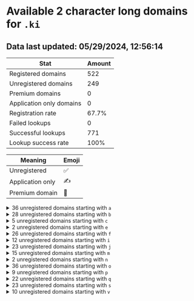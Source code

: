 # Available 2 character long domains for `.ki`

## Data last updated: 05/29/2024, 12:56:14

|Stat|Amount|
|--|--|
|Registered domains|522|
|Unregistered domains|249|
|Premium domains|0|
|Application only domains|0|
|Registration rate|67.7%|
|Failed lookups|0|
|Successful lookups|771|
|Lookup success rate|100%|


|Meaning|Emoji|
|--|--|
|Unregistered|:white_check_mark:|
|Application only|:writing_hand:|
|Premium domain|:gem:|

<details>
<summary>36 unregistered domains starting with <bold><code>a</code></bold></summary>

|Type|Domain|
|--|--|
|:white_check_mark:|`a0.ki`|
|:white_check_mark:|`a1.ki`|
|:white_check_mark:|`a2.ki`|
|:white_check_mark:|`a3.ki`|
|:white_check_mark:|`a4.ki`|
|:white_check_mark:|`a5.ki`|
|:white_check_mark:|`a6.ki`|
|:white_check_mark:|`a7.ki`|
|:white_check_mark:|`a8.ki`|
|:white_check_mark:|`a9.ki`|
|:white_check_mark:|`aa.ki`|
|:white_check_mark:|`ab.ki`|
|:white_check_mark:|`ac.ki`|
|:white_check_mark:|`ad.ki`|
|:white_check_mark:|`ae.ki`|
|:white_check_mark:|`af.ki`|
|:white_check_mark:|`ag.ki`|
|:white_check_mark:|`ah.ki`|
|:white_check_mark:|`ai.ki`|
|:white_check_mark:|`aj.ki`|
|:white_check_mark:|`ak.ki`|
|:white_check_mark:|`al.ki`|
|:white_check_mark:|`am.ki`|
|:white_check_mark:|`an.ki`|
|:white_check_mark:|`ao.ki`|
|:white_check_mark:|`ap.ki`|
|:white_check_mark:|`aq.ki`|
|:white_check_mark:|`ar.ki`|
|:white_check_mark:|`as.ki`|
|:white_check_mark:|`at.ki`|
|:white_check_mark:|`au.ki`|
|:white_check_mark:|`av.ki`|
|:white_check_mark:|`aw.ki`|
|:white_check_mark:|`ax.ki`|
|:white_check_mark:|`ay.ki`|
|:white_check_mark:|`az.ki`|
</details>
<details>
<summary>28 unregistered domains starting with <bold><code>b</code></bold></summary>

|Type|Domain|
|--|--|
|:white_check_mark:|`b0.ki`|
|:white_check_mark:|`b1.ki`|
|:white_check_mark:|`b2.ki`|
|:white_check_mark:|`b3.ki`|
|:white_check_mark:|`b4.ki`|
|:white_check_mark:|`b5.ki`|
|:white_check_mark:|`b6.ki`|
|:white_check_mark:|`b7.ki`|
|:white_check_mark:|`b8.ki`|
|:white_check_mark:|`b9.ki`|
|:white_check_mark:|`ba.ki`|
|:white_check_mark:|`bb.ki`|
|:white_check_mark:|`bc.ki`|
|:white_check_mark:|`bd.ki`|
|:white_check_mark:|`be.ki`|
|:white_check_mark:|`bf.ki`|
|:white_check_mark:|`bg.ki`|
|:white_check_mark:|`bh.ki`|
|:white_check_mark:|`bi.ki`|
|:white_check_mark:|`bj.ki`|
|:white_check_mark:|`bk.ki`|
|:white_check_mark:|`bl.ki`|
|:white_check_mark:|`bm.ki`|
|:white_check_mark:|`bn.ki`|
|:white_check_mark:|`bo.ki`|
|:white_check_mark:|`bp.ki`|
|:white_check_mark:|`by.ki`|
|:white_check_mark:|`bz.ki`|
</details>
<details>
<summary>5 unregistered domains starting with <bold><code>c</code></bold></summary>

|Type|Domain|
|--|--|
|:white_check_mark:|`ca.ki`|
|:white_check_mark:|`cb.ki`|
|:white_check_mark:|`cc.ki`|
|:white_check_mark:|`cd.ki`|
|:white_check_mark:|`ce.ki`|
</details>
<details>
<summary>2 unregistered domains starting with <bold><code>e</code></bold></summary>

|Type|Domain|
|--|--|
|:white_check_mark:|`e8.ki`|
|:white_check_mark:|`e9.ki`|
</details>
<details>
<summary>26 unregistered domains starting with <bold><code>f</code></bold></summary>

|Type|Domain|
|--|--|
|:white_check_mark:|`fa.ki`|
|:white_check_mark:|`fb.ki`|
|:white_check_mark:|`fc.ki`|
|:white_check_mark:|`fd.ki`|
|:white_check_mark:|`fe.ki`|
|:white_check_mark:|`ff.ki`|
|:white_check_mark:|`fg.ki`|
|:white_check_mark:|`fh.ki`|
|:white_check_mark:|`fi.ki`|
|:white_check_mark:|`fj.ki`|
|:white_check_mark:|`fk.ki`|
|:white_check_mark:|`fl.ki`|
|:white_check_mark:|`fm.ki`|
|:white_check_mark:|`fn.ki`|
|:white_check_mark:|`fo.ki`|
|:white_check_mark:|`fp.ki`|
|:white_check_mark:|`fq.ki`|
|:white_check_mark:|`fr.ki`|
|:white_check_mark:|`fs.ki`|
|:white_check_mark:|`ft.ki`|
|:white_check_mark:|`fu.ki`|
|:white_check_mark:|`fv.ki`|
|:white_check_mark:|`fw.ki`|
|:white_check_mark:|`fx.ki`|
|:white_check_mark:|`fy.ki`|
|:white_check_mark:|`fz.ki`|
</details>
<details>
<summary>12 unregistered domains starting with <bold><code>i</code></bold></summary>

|Type|Domain|
|--|--|
|:white_check_mark:|`i0.ki`|
|:white_check_mark:|`i1.ki`|
|:white_check_mark:|`i2.ki`|
|:white_check_mark:|`i3.ki`|
|:white_check_mark:|`i4.ki`|
|:white_check_mark:|`i5.ki`|
|:white_check_mark:|`i6.ki`|
|:white_check_mark:|`i7.ki`|
|:white_check_mark:|`i8.ki`|
|:white_check_mark:|`i9.ki`|
|:white_check_mark:|`iy.ki`|
|:white_check_mark:|`iz.ki`|
</details>
<details>
<summary>23 unregistered domains starting with <bold><code>j</code></bold></summary>

|Type|Domain|
|--|--|
|:white_check_mark:|`ja.ki`|
|:white_check_mark:|`jb.ki`|
|:white_check_mark:|`jc.ki`|
|:white_check_mark:|`jd.ki`|
|:white_check_mark:|`je.ki`|
|:white_check_mark:|`jf.ki`|
|:white_check_mark:|`jg.ki`|
|:white_check_mark:|`jh.ki`|
|:white_check_mark:|`ji.ki`|
|:white_check_mark:|`jj.ki`|
|:white_check_mark:|`jk.ki`|
|:white_check_mark:|`jl.ki`|
|:white_check_mark:|`jm.ki`|
|:white_check_mark:|`jn.ki`|
|:white_check_mark:|`jo.ki`|
|:white_check_mark:|`jp.ki`|
|:white_check_mark:|`jq.ki`|
|:white_check_mark:|`jr.ki`|
|:white_check_mark:|`js.ki`|
|:white_check_mark:|`jt.ki`|
|:white_check_mark:|`ju.ki`|
|:white_check_mark:|`jv.ki`|
|:white_check_mark:|`jw.ki`|
</details>
<details>
<summary>15 unregistered domains starting with <bold><code>m</code></bold></summary>

|Type|Domain|
|--|--|
|:white_check_mark:|`mg.ki`|
|:white_check_mark:|`mh.ki`|
|:white_check_mark:|`mi.ki`|
|:white_check_mark:|`mj.ki`|
|:white_check_mark:|`mk.ki`|
|:white_check_mark:|`ml.ki`|
|:white_check_mark:|`mm.ki`|
|:white_check_mark:|`mn.ki`|
|:white_check_mark:|`mo.ki`|
|:white_check_mark:|`mp.ki`|
|:white_check_mark:|`mq.ki`|
|:white_check_mark:|`mr.ki`|
|:white_check_mark:|`ms.ki`|
|:white_check_mark:|`mt.ki`|
|:white_check_mark:|`mv.ki`|
</details>
<details>
<summary>2 unregistered domains starting with <bold><code>n</code></bold></summary>

|Type|Domain|
|--|--|
|:white_check_mark:|`n9.ki`|
|:white_check_mark:|`nx.ki`|
</details>
<details>
<summary>36 unregistered domains starting with <bold><code>o</code></bold></summary>

|Type|Domain|
|--|--|
|:white_check_mark:|`o0.ki`|
|:white_check_mark:|`o1.ki`|
|:white_check_mark:|`o2.ki`|
|:white_check_mark:|`o3.ki`|
|:white_check_mark:|`o4.ki`|
|:white_check_mark:|`o5.ki`|
|:white_check_mark:|`o6.ki`|
|:white_check_mark:|`o7.ki`|
|:white_check_mark:|`o8.ki`|
|:white_check_mark:|`o9.ki`|
|:white_check_mark:|`oa.ki`|
|:white_check_mark:|`ob.ki`|
|:white_check_mark:|`oc.ki`|
|:white_check_mark:|`od.ki`|
|:white_check_mark:|`oe.ki`|
|:white_check_mark:|`of.ki`|
|:white_check_mark:|`og.ki`|
|:white_check_mark:|`oh.ki`|
|:white_check_mark:|`oi.ki`|
|:white_check_mark:|`oj.ki`|
|:white_check_mark:|`ok.ki`|
|:white_check_mark:|`ol.ki`|
|:white_check_mark:|`om.ki`|
|:white_check_mark:|`on.ki`|
|:white_check_mark:|`oo.ki`|
|:white_check_mark:|`op.ki`|
|:white_check_mark:|`oq.ki`|
|:white_check_mark:|`or.ki`|
|:white_check_mark:|`os.ki`|
|:white_check_mark:|`ot.ki`|
|:white_check_mark:|`ou.ki`|
|:white_check_mark:|`ov.ki`|
|:white_check_mark:|`ow.ki`|
|:white_check_mark:|`ox.ki`|
|:white_check_mark:|`oy.ki`|
|:white_check_mark:|`oz.ki`|
</details>
<details>
<summary>9 unregistered domains starting with <bold><code>p</code></bold></summary>

|Type|Domain|
|--|--|
|:white_check_mark:|`p4.ki`|
|:white_check_mark:|`p5.ki`|
|:white_check_mark:|`p6.ki`|
|:white_check_mark:|`p7.ki`|
|:white_check_mark:|`p8.ki`|
|:white_check_mark:|`p9.ki`|
|:white_check_mark:|`pa.ki`|
|:white_check_mark:|`pb.ki`|
|:white_check_mark:|`pc.ki`|
</details>
<details>
<summary>22 unregistered domains starting with <bold><code>q</code></bold></summary>

|Type|Domain|
|--|--|
|:white_check_mark:|`q0.ki`|
|:white_check_mark:|`q3.ki`|
|:white_check_mark:|`qa.ki`|
|:white_check_mark:|`qb.ki`|
|:white_check_mark:|`qc.ki`|
|:white_check_mark:|`qd.ki`|
|:white_check_mark:|`qe.ki`|
|:white_check_mark:|`qf.ki`|
|:white_check_mark:|`qg.ki`|
|:white_check_mark:|`qh.ki`|
|:white_check_mark:|`qi.ki`|
|:white_check_mark:|`qj.ki`|
|:white_check_mark:|`qk.ki`|
|:white_check_mark:|`ql.ki`|
|:white_check_mark:|`qm.ki`|
|:white_check_mark:|`qn.ki`|
|:white_check_mark:|`qo.ki`|
|:white_check_mark:|`qp.ki`|
|:white_check_mark:|`qq.ki`|
|:white_check_mark:|`qr.ki`|
|:white_check_mark:|`qs.ki`|
|:white_check_mark:|`qx.ki`|
</details>
<details>
<summary>23 unregistered domains starting with <bold><code>s</code></bold></summary>

|Type|Domain|
|--|--|
|:white_check_mark:|`s0.ki`|
|:white_check_mark:|`s1.ki`|
|:white_check_mark:|`s2.ki`|
|:white_check_mark:|`s3.ki`|
|:white_check_mark:|`sh.ki`|
|:white_check_mark:|`si.ki`|
|:white_check_mark:|`sj.ki`|
|:white_check_mark:|`sk.ki`|
|:white_check_mark:|`sl.ki`|
|:white_check_mark:|`sm.ki`|
|:white_check_mark:|`sn.ki`|
|:white_check_mark:|`so.ki`|
|:white_check_mark:|`sp.ki`|
|:white_check_mark:|`sq.ki`|
|:white_check_mark:|`sr.ki`|
|:white_check_mark:|`ss.ki`|
|:white_check_mark:|`st.ki`|
|:white_check_mark:|`su.ki`|
|:white_check_mark:|`sv.ki`|
|:white_check_mark:|`sw.ki`|
|:white_check_mark:|`sx.ki`|
|:white_check_mark:|`sy.ki`|
|:white_check_mark:|`sz.ki`|
</details>
<details>
<summary>10 unregistered domains starting with <bold><code>v</code></bold></summary>

|Type|Domain|
|--|--|
|:white_check_mark:|`vf.ki`|
|:white_check_mark:|`vg.ki`|
|:white_check_mark:|`vh.ki`|
|:white_check_mark:|`vi.ki`|
|:white_check_mark:|`vj.ki`|
|:white_check_mark:|`vk.ki`|
|:white_check_mark:|`vl.ki`|
|:white_check_mark:|`vm.ki`|
|:white_check_mark:|`vn.ki`|
|:white_check_mark:|`vo.ki`|
</details>